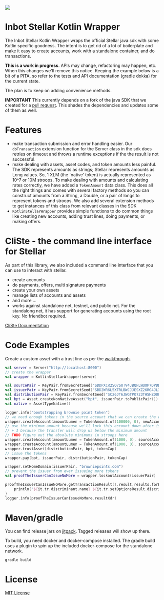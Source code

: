 [![](https://jitpack.io/v/Inbot/inbot-stellar-kotlin-wrapper.svg)](https://jitpack.io/#Inbot/inbot-stellar-kotlin-wrapper)

# Inbot Stellar Kotlin Wrapper

The Inbot Stellar Kotlin Wrapper wraps the official Stellar java sdk with some Kotlin specific goodness. The intent is to get rid of a lot of boilerplate and make it easy to create accounts, work with a standalone container, and do transactions.

**This is a work in progress.** APIs may change, refactoring may happen, etc. When this changes we'll remove this notice. Keeping the example  below is a bit of a PITA, so refer to the tests and API documentation (gradle dokka) for the current state.

The plan is to keep on adding convenience methods. 

**IMPORTANT** This currently depends on a fork of the java SDK that we created for a [pull request](https://github.com/stellar/java-stellar-sdk/pull/132). This shades the dependencies and updates some of them as well.

# Features

- make transaction submission and error handling easier. Our `doTransaction` extension function for the Server class in the sdk does retries on timeout and throws a runtime exceptions if the the result is not successful.
- make dealing with assets, asset codes, and token amounts less painful. The SDK represents amounts as strings; Stellar represents amounts as Long values. So, 1 XLM (the 'native' token) is actually represented as 10^7 or 10M stroops. To make dealing with amounts and calculating rates correctly, we have added a `TokenAmount` data class. This does all the right things and comes with several factory methods so you can construct amounts from a String, a Double, or a pair of longs to represent tokens and stroops. We also add several extension methods to get instances of this class from relevant classes in the SDK
- `KotlinStellarWrapper` provides simple functions to do common things like creating new accounts, adding trust lines, doing payments, or making offers.

# CliSte - the command line interface for Stellar

As part of this library, we also included a command line interface that you can use to interact with stellar.

- create accounts
- do payments, offers, multi signature payments
- create your own assets
- manage lists of accounts and assets
- and more ...
- works against standalone net, testnet, and public net. For the standalong net, it has support for generating accounts using the root key. No friendbot required.

[CliSte Documentation](cliste.md)

# Code Examples

Create a custom asset with a trust line as per the [walkthrough](https://www.stellar.org/developers/guides/walkthroughs/custom-assets.html).

```kotlin
val server = Server("http://localhost:8000")
// create the wrapper
val wrapper = KotlinStellarWrapper(server)

val sourcePair = KeyPair.fromSecretSeed("SDDPXCR2SO7SUTV4JBQHLWQOP7DPDDRF7XL3GVPQKE6ZINHAIX4ZZFIH")
val issuerPair = KeyPair.fromSecretSeed("SBD2WR6L5XTRLBWCJJESXZ26RG4JL3SWKM4LASPJCJE4PSOHNDY3KHL4")
val distributionPair = KeyPair.fromSecretSeed("SC26JT6JWGTPO723TH5HZDUPUJQVWF32GKDEOZ5AFM6XQMPZQ4X5HJPG")
val bpt = Asset.createNonNativeAsset("bpt", issuerPair.toPublicPair())
val native = AssetTypeNative()

logger.info("bootstrapping brownie point token")
// we need enough tokens in the source account that we can create the other accounts
wrapper.createAccount(amountLumen = TokenAmount.of(100000, 0), newAccount = sourcePair)
// use the minimum amount because we'll lock this account down after issueing
// + 1 because the transfer will drop us below the minimum amount
// TODO figure out the absolute minimums in stroops here
wrapper.createAccount(amountLumen = TokenAmount.of(1000, 0), sourceAccount = sourcePair, newAccount = issuerPair)
wrapper.createAccount(amountLumen = TokenAmount.of(1000, 0), sourceAccount = sourcePair, newAccount = distributionPair)
wrapper.trustAsset(distributionPair, bpt, tokenCap)
// issue the tokens
wrapper.pay(bpt, issuerPair, distributionPair, tokenCap)

wrapper.setHomeDomain(issuerPair, "browniepoints.com")
// prevent the issuer from ever issueing more tokens
val proofTheIssuerCanIssueNoMore = wrapper.lockoutAccount(issuerPair)

proofTheIssuerCanIssueNoMore.getTransactionResult().result.results.forEach {
    println("${it.tr.discriminant.name} ${it.tr.setOptionsResult.discriminant.name} ")
}
logger.info(proofTheIssuerCanIssueNoMore.resultXdr)
```

# Maven/gradle

You can find release jars on [jitpack](https://jitpack.io/#Inbot/inbot-stellar-kotlin-wrapper). Tagged releases will show up there.

To build, you need docker and docker-compose installed. The gradle build uses a plugin to spin up the included docker-compose for the standalone network.

```
gradle build
```

# License

[MIT License](LICENSE)
